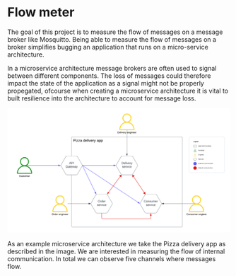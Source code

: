 # Flow meter
The goal of this project is to measure the flow of messages on a message broker like Mosquitto.
Being able to measure the flow of messages on a broker simplifies bugging an application that runs on a micro-service architecture. 

In a microservice architecture message brokers are often used to signal between different components. The loss of messages could therefore impact the state of the application as a signal might not be properly propegated, ofcourse when creating a microservice architecture it is vital to built resilience into the architecture to account for message loss. 

![Microservice architecture](images/microservice_background.png)

As an example microservice architecture we take the Pizza delivery app as described in the image. We are interested in measuring the flow of internal communication. In total we can observe five channels where messages flow.

